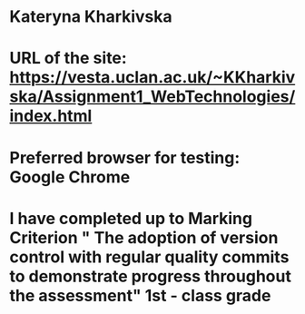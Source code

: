 # Kateryna Kharkivska
# URL of the site: https://vesta.uclan.ac.uk/~KKharkivska/Assignment1_WebTechnologies/index.html
# Preferred browser for testing: Google Chrome
# I have completed up to Marking Criterion " The adoption of version control with regular quality commits to demonstrate progress throughout the assessment" 1st - class grade 
